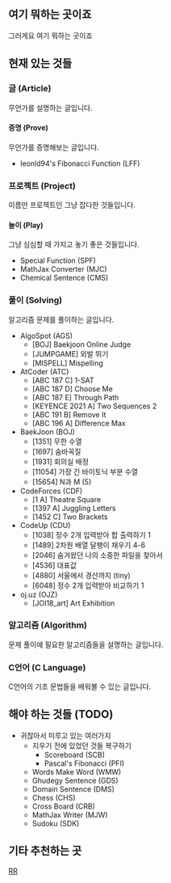 ## 여기 뭐하는 곳이죠
그러게요 여기 뭐하는 곳이죠

## 현재 있는 것들

### 글 (Article)
무언가를 설명하는 글입니다.

#### 증명 (Prove)
무언가를 증명해보는 글입니다.
- leonld94's Fibonacci Function (LFF)

### 프로젝트 (Project)
이름만 프로젝트인 그냥 잡다한 것들입니다.

#### 놀이 (Play)
그냥 심심할 때 가지고 놓기 좋은 것들입니다.
- Special Function (SPF)
- MathJax Converter (MJC)
- Chemical Sentence (CMS)

### 풀이 (Solving)
알고리즘 문제를 풀이하는 글입니다.
- AlgoSpot (AGS)
    - \[BOJ\] Baekjoon Online Judge
    - \[JUMPGAME\] 외발 뛰기
    - \[MISPELL\] Mispelling
- AtCoder (ATC)
    - \[ABC 187 C\] 1-SAT
    - \[ABC 187 D\] Choose Me
    - \[ABC 187 E\] Through Path
    - \[KEYENCE 2021 A\] Two Sequences 2
    - \[ABC 191 B\] Remove It
    - \[ABC 196 A\] Difference Max
- BaekJoon (BOJ)
    - \[1351\] 무한 수열
    - \[1697\] 숨바꼭질
    - \[1931\] 회의실 배정
    - \[11054\] 가장 긴 바이토닉 부분 수열
    - \[15654\] N과 M (5)
- CodeForces (CDF)
    - \[1 A\] Theatre Square
    - \[1397 A\] Juggling Letters
    - \[1452 C\] Two Brackets
- CodeUp (CDU)
    - \[1038\] 정수 2개 입력받아 합 출력하기 1
    - \[1489\] 2차원 배열 달팽이 채우기 4-6
    - \[2046\] 숨겨왔던 나의 소중한 파일을 찾아서
    - \[4536\] 대표값
    - \[4880\] 서울에서 경산까지 (tiny)
    - \[6048\] 정수 2개 입력받아 비교하기 1
- oj.uz (OJZ)
    - \[JOI18_art\] Art Exhibition

<!--
[CodeUp | 2046] 숨겨왔던 나의 소중한 파일을 찾아서
[BaekJoon | 11054] 가장 긴 바이토닉 부분 수열
[CodeUp | 1038] 정수 2개 입력받아 합 출력하기 1
[AtCoder | ABC 187 E] Through Path
[AlgoSpot | MISPELL] Mispelling
[oj.uz | JOI18_ART] Art Exhibition
-->

### 알고리즘 (Algorithm)
문제 풀이에 필요한 알고리즘들을 설명하는 글입니다.

### C언어 (C Language)
C언어의 기초 문법들을 배워볼 수 있는 글입니다.

## 해야 하는 것들 (TODO)
- 귀찮아서 미루고 있는 여러가지
    - 지우기 전에 있었던 것들 복구하기
        - Scoreboard (SCB)
        - Pascal's Fibonacci (PFI)
    - Words Make Word (WMW)
    - Ghudegy Sentence (GDS)
    - Domain Sentence (DMS)
    - Chess (CHS)
    - Cross Board (CRB)
    - MathJax Writer (MJW)
    - Sudoku (SDK)

## 기타 추천하는 곳
[RR](https://www.youtube.com/watch?v=dQw4w9WgXcQ)